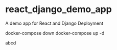 # react_django_demo_app
A demo app for React and Django Deployment

docker-compose down
docker-compose up -d

abcd
